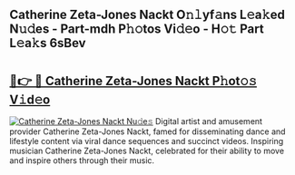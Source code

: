 ## Catherine Zeta-Jones Nackt O𝚗𝚕yf𝚊ns L𝚎a𝚔ed N𝚞𝚍es - Part-mdh P𝚑𝚘tos Vi𝚍𝚎o - H𝚘𝚝 Part L𝚎a𝚔s 6sBev

# <h2><a href="http://kfe0atp.oniu.top/?m=Catherine+Zeta-Jones+Nackt">🔗👉 🔴 Catherine Zeta-Jones Nackt P𝚑ot𝚘𝚜 V𝚒d𝚎o</a></h2>

[![Catherine Zeta-Jones Nackt Nu𝚍e𝚜](https://i.imgur.com/0qMVB7G.gif)](http://kfe0atp.oniu.top/?m=Catherine+Zeta-Jones+Nackt)
Digital artist and amusement provider Catherine Zeta-Jones Nackt, famed for disseminating dance and lifestyle content via viral dance sequences and succinct videos. Inspiring musician Catherine Zeta-Jones Nackt, celebrated for their ability to move and inspire others through their music.  
